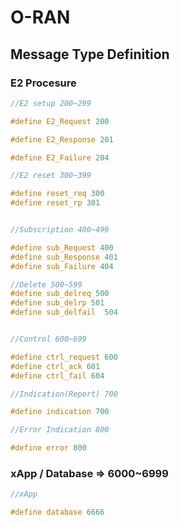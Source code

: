 # O-RAN
## Message Type Definition

### E2 Procesure
```c
//E2 setup 200~299

#define E2_Request 200

#define E2_Response 201

#define E2_Failure 204

//E2 reset 300~399

#define reset_req 300
#define reset_rp 301


//Subscription 400~499

#define sub_Request 400
#define sub_Response 401
#define sub_Failure 404

//Delete 500~599
#define sub_delreq 500
#define sub_delrp 501
#define sub_delfail  504


//Control 600~699

#define ctrl_request 600
#define ctrl_ack 601
#define ctrl_fail 604

//Indication(Report) 700

#define indication 700

//Error Indication 800

#define error 800

```


### xApp / Database => 6000~6999
```c
//xApp

#define database 6666

```



